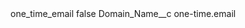 <?xml version="1.0" encoding="UTF-8"?>
<CustomMetadata xmlns="http://soap.sforce.com/2006/04/metadata" xmlns:xsi="http://www.w3.org/2001/XMLSchema-instance" xmlns:xsd="http://www.w3.org/2001/XMLSchema">
    <label>one_time_email</label>
    <protected>false</protected>
    <values>
        <field>Domain_Name__c</field>
        <value xsi:type="xsd:string">one-time.email</value>
    </values>
</CustomMetadata>
